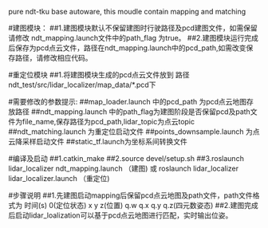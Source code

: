 pure ndt-tku base autoware,
this moudle contain mapping and matching

#建图模块：
##1.建图模块默认不保留建图时行驶路径及pcd建图文件，如需保留请修改 ndt_mapping.launch文件中的path_flag 为true。
##2.建图模块运行完成后保存为pcd点云文件，路径在ndt_mapping.launch中的pcd_path,如需改变保存路径，请修改相应代码。


#重定位模块
##1.将建图模块生成的pcd点云文件放到 路径ndt_test/src/lidar_localizer/map_data/*.pcd下


#需要修改的参数提示:
##map_loader.launch 中的pcd_path 为pcd点云地图存放路径
##ndt_mapping.launch 中的path_flag为建图阶段是否保留pcd及path文件为file_name,保存路径为pcd_path,lidar_topic为点云topic
##ndt_matching.launch 为重定位启动文件
##points_downsample.launch 为点云降采样启动文件
##static_tf.launch为坐标系间转换文件


#编译及启动
##1.catkin_make
##2.source devel/setup.sh
##3.roslaunch lidar_localizer ndt_mapping.launch （建图) 或 roslaunch lidar_localizer lidar_localizer.launch （重定位)

#步骤说明
##1.先建图启动mapping后保留pcd点云地图及path文件，path文件格式为 时间(s) 0(定位状态) x y z(位置) q.w q.x q.y q.z(四元数姿态)
##2.建图完成后启动lidar_loalization可以基于pcd点云地图进行匹配，实时输出位姿。
